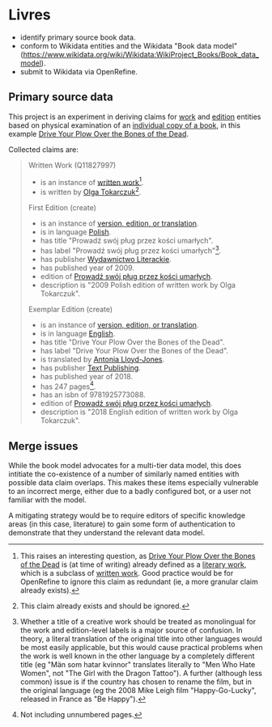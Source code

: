 # Livres
- identify primary source book data.
- conform to Wikidata entities and the Wikidata "Book data model" (https://www.wikidata.org/wiki/Wikidata:WikiProject_Books/Book_data_model).
- submit to Wikidata via OpenRefine.

## Primary source data

This project is an experiment in deriving claims for [work](https://www.wikidata.org/wiki/Q47461344) and [edition](https://www.wikidata.org/wiki/Q3331189) entities based on physical examination of an [individual copy of a book](https://www.wikidata.org/wiki/Q53731850), in this example [Drive Your Plow Over the Bones of the Dead](https://www.wikidata.org/wiki/Q11827997). 

Collected claims are:

> Written Work (Q11827997)
> - is an instance of [written work](https://www.wikidata.org/wiki/Q47461344)[^1].
> - is written by [Olga Tokarczuk](https://www.wikidata.org/wiki/Q254032)[^2].
>
> First Edition (create)
> - is an instance of [version, edition, or translation](https://www.wikidata.org/wiki/Q3331189).
> - is in language [Polish](https://www.wikidata.org/wiki/Q809).
> - has title "Prowadź swój pług przez kości umarłych".
> - has label "Prowadź swój pług przez kości umarłych"[^3].
> - has publisher [Wydawnictwo Literackie](https://www.wikidata.org/wiki/Q3570203).
> - has published year of 2009.
> - edition of [Prowadź swój pług przez kości umarłych](https://www.wikidata.org/wiki/Q11827997).
> - description is "2009 Polish edition of written work by Olga Tokarczuk".
>
> Exemplar Edition (create)
> - is an instance of [version, edition, or translation](https://www.wikidata.org/wiki/Q3331189).
> - is in language [English](https://www.wikidata.org/wiki/Q1860).
> - has title "Drive Your Plow Over the Bones of the Dead".
> - has label "Drive Your Plow Over the Bones of the Dead".
> - is translated by [Antonia Lloyd-Jones](https://www.wikidata.org/wiki/Q61944439).
> - has publisher [Text Publishing](https://www.wikidata.org/wiki/Q17056193).
> - has published year of 2018.
> - has 247 pages[^4].
> - has an isbn of 9781925773088.
> - edition of [Prowadź swój pług przez kości umarłych](https://www.wikidata.org/wiki/Q11827997).
> - description is "2018 English edition of written work by Olga Tokarczuk".

## Merge issues

While the book model advocates for a multi-tier data model, this does intitiate the co-existence of a number of similarly named entities with possible data claim overlaps. This makes these items especially vulnerable  to an incorrect merge, either due to a badly configured bot, or a user not familiar with the model. 

A mitigating strategy would be to require editors of specific knowledge areas (in this case, literature) to gain some form of authentication to demonstrate that they understand the relevant data model.

[^1]: This raises an interesting question, as [Drive Your Plow Over the Bones of the Dead](https://www.wikidata.org/wiki/Q11827997) is (at time of writing) already defined as a [literary work](https://www.wikidata.org/wiki/Q7725634), which is a subclass of [written work](https://www.wikidata.org/wiki/Q47461344). Good practice would be for OpenRefine to ignore this claim as redundant (ie, a more granular claim already exists).
[^2]: This claim already exists and should be ignored.
[^3]: Whether a title of a creative work should be treated as monolingual for the work and edition-level labels is a major source of confusion. In theory, a literal translation of the original title into other languages would be most easily applicable, but this would cause practical problems when the work is well known in the other language by a completely different title (eg "Män som hatar kvinnor" translates literally to "Men Who Hate Women", not "The Girl with the Dragon Tattoo"). A further (although less common) issue is if the country has chosen to rename the film, but in the original language (eg the 2008 Mike Leigh film "Happy-Go-Lucky", released in France as "Be Happy").
[^4]: Not including unnumbered pages.